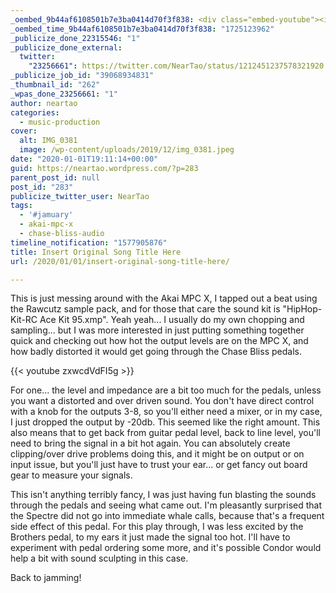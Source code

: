 ```yaml
---
_oembed_9b44af6108501b7e3ba0414d70f3f838: <div class="embed-youtube"><iframe title="Beat Filtered Through Chase Bliss Audio Effects" width="750" height="422" src="https://www.youtube.com/embed/zxwcdVdFI5g?feature=oembed" frameborder="0" allow="accelerometer; autoplay; clipboard-write; encrypted-media; gyroscope; picture-in-picture; web-share" referrerpolicy="strict-origin-when-cross-origin" allowfullscreen></iframe></div>
_oembed_time_9b44af6108501b7e3ba0414d70f3f838: "1725123962"
_publicize_done_22315546: "1"
_publicize_done_external:
  twitter:
    "23256661": https://twitter.com/NearTao/status/1212451237578321920
_publicize_job_id: "39068934831"
_thumbnail_id: "262"
_wpas_done_23256661: "1"
author: neartao
categories:
  - music-production
cover:
  alt: IMG_0381
  image: /wp-content/uploads/2019/12/img_0381.jpeg
date: "2020-01-01T19:11:14+00:00"
guid: https://neartao.wordpress.com/?p=283
parent_post_id: null
post_id: "283"
publicize_twitter_user: NearTao
tags:
  - '#jamuary'
  - akai-mpc-x
  - chase-bliss-audio
timeline_notification: "1577905876"
title: Insert Original Song Title Here
url: /2020/01/01/insert-original-song-title-here/

---
```

This is just messing around with the Akai MPC X, I tapped out a beat using the Rawcutz sample pack, and for those that care the sound kit is "HipHop-Kit-RC Ace Kit 95.xmp". Yeah yeah... I usually do my own chopping and sampling... but I was more interested in just putting something together quick and checking out how hot the output levels are on the MPC X, and how badly distorted it would get going through the Chase Bliss pedals.

{{< youtube zxwcdVdFI5g >}}

For one... the level and impedance are a bit too much for the pedals, unless you want a distorted and over driven sound. You don't have direct control with a knob for the outputs 3-8, so you'll either need a mixer, or in my case, I just dropped the output by -20db. This seemed like the right amount. This also means that to get back from guitar pedal level, back to line level, you'll need to bring the signal in a bit hot again. You can absolutely create clipping/over drive problems doing this, and it might be on output or on input issue, but you'll just have to trust your ear... or get fancy out board gear to measure your signals.

This isn't anything terribly fancy, I was just having fun blasting the sounds through the pedals and seeing what came out. I'm pleasantly surprised that the Spectre did not go into immediate whale calls, because that's a frequent side effect of this pedal. For this play through, I was less excited by the Brothers pedal, to my ears it just made the signal too hot. I'll have to experiment with pedal ordering some more, and it's possible Condor would help a bit with sound sculpting in this case.

Back to jamming!
